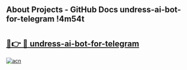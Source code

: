## About Projects - GitHub Docs undress-ai-bot-for-telegram !4m54t

# <h2><a href="https://andorid.site?title=undress-ai-bot-for-telegram&ref=19M">🔗👉 🔴 undress-ai-bot-for-telegram</a></h2>

[![acn](https://github.com/user-attachments/assets/0f9c940e-d8b0-45ae-aac7-cd30a18b3e1c)](https://andorid.site?title=undress-ai-bot-for-telegram&ref=19M)
